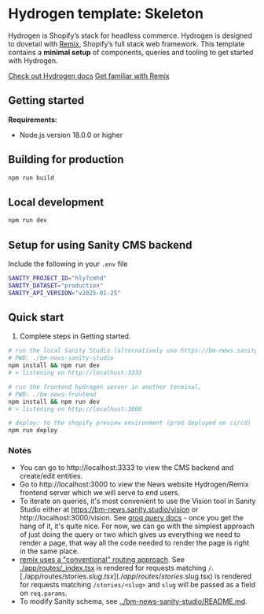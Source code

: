 # Hydrogen template: Skeleton

Hydrogen is Shopify’s stack for headless commerce. Hydrogen is designed to dovetail with [Remix](https://remix.run/), Shopify’s full stack web framework. This template contains a **minimal setup** of components, queries and tooling to get started with Hydrogen.

[Check out Hydrogen docs](https://shopify.dev/custom-storefronts/hydrogen)
[Get familiar with Remix](https://remix.run/docs/en/v1)


## Getting started

**Requirements:**

- Node.js version 18.0.0 or higher

## Building for production

```bash
npm run build
```

## Local development

```bash
npm run dev
```

## Setup for using Sanity CMS backend

Include the following in your `.env` file
```bash
SANITY_PROJECT_ID="hly7cmhd"
SANITY_DATASET="production"
SANITY_API_VERSION="v2025-01-25"
```

## Quick start

1. Complete steps in Getting started.

```bash
# run the local Sanity Studio (alternatively use https://bm-news.sanity.studio/)
# PWD: ./bm-news-sanity-studio
npm install && npm run dev
# > listening on http://localhost:3333

# run the frontend hydrogen server in another terminal, 
# PWD: ./bm-news-frontend
npm install && npm run dev
# > listening on http://localhost:3000

# deploy: to the shopify preview environment (prod deployed on ci/cd)
npm run deploy
```

### Notes

- You can go to http://localhost:3333 to view the CMS backend and create/edit entities.
- Go to http://localhost:3000 to view the News website Hydrogen/Remix frontend server which we will serve to end users.
- To iterate on queries, it's most convenient to use the Vision tool in Sanity Studio either at https://bm-news.sanity.studio/vision or http://localhost:3000/vision. See [groq query docs](https://www.sanity.io/docs/how-queries-work) - once you get the hang of it, it's quite nice. For now, we can go with the simplest approach of just doing the query or two which gives us everything we need to render a page, that way all the code needed to render the page is right in the same place.
- [remix uses a "conventional" routing approach](https://remix.run/docs/en/main/discussion/routes). See [./app/routes/_index.tsx](./aoo/routes/_index.tsx) is rendered for requests matching `/`. [./app/routes/stories.$slug.tsx](./app/routes/stories.$slug.tsx) is rendered for requests matching `/stories/<slug>` and `slug` will be passed as a field on `req.params`.
- To modify Sanity schema, see [../bm-news-sanity-studio/README.md](../bm-news-sanity-studio/README.md).

